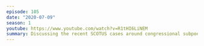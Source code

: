 ```yaml
---
episode: 105
date: "2020-07-09"
season: 1
youtube: https://www.youtube.com/watch?v=R1tHI6LiNEM
summary: Discussing the recent SCOTUS cases around congressional subpoenas
---
```


